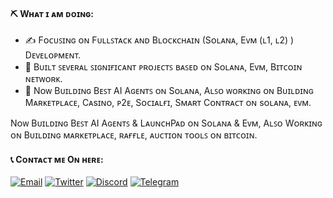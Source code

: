 #### ⛏ Wʜᴀᴛ ɪ ᴀᴍ ᴅᴏɪɴɢ:

- ✍ Fᴏᴄᴜꜱɪɴɢ ᴏɴ Fᴜʟʟꜱᴛᴀᴄᴋ ᴀɴᴅ Bʟᴏᴄᴋᴄʜᴀɪɴ (Sᴏʟᴀɴᴀ, Eᴠᴍ (ʟ1, ʟ2) ) Dᴇᴠᴇʟᴏᴘᴍᴇɴᴛ. 
- 🌱 Bᴜɪʟᴛ ꜱᴇᴠᴇʀᴀʟ ꜱɪɢɴɪғɪᴄᴀɴᴛ ᴘʀᴏᴊᴇᴄᴛꜱ ʙᴀꜱᴇᴅ ᴏɴ Sᴏʟᴀɴᴀ, Eᴠᴍ, Bɪᴛᴄᴏɪɴ ɴᴇᴛᴡᴏʀᴋ.
- 💼 Nᴏᴡ Bᴜɪʟᴅɪɴɢ Bᴇꜱᴛ AI Aɢᴇɴᴛꜱ ᴏɴ Sᴏʟᴀɴᴀ, Aʟꜱᴏ ᴡᴏʀᴋɪɴɢ ᴏɴ Bᴜɪʟᴅɪɴɢ Mᴀʀᴋᴇᴛᴘʟᴀᴄᴇ, Cᴀsɪɴᴏ, ᴘ2ᴇ, Sᴏᴄɪᴀʟғɪ, Sᴍᴀʀᴛ Cᴏɴᴛʀᴀᴄᴛ ᴏɴ sᴏʟᴀɴᴀ, ᴇᴠᴍ.

Nᴏᴡ Bᴜɪʟᴅɪɴɢ Bᴇꜱᴛ AI Aɢᴇɴᴛꜱ & LᴀᴜɴᴄʜPᴀᴅ ᴏɴ Sᴏʟᴀɴᴀ & Eᴠᴍ, Aʟꜱᴏ Wᴏʀᴋɪɴɢ ᴏɴ Bᴜɪʟᴅɪɴɢ ᴍᴀʀᴋᴇᴛᴘʟᴀᴄᴇ, ʀᴀғғʟᴇ, ᴀᴜᴄᴛɪᴏɴ ᴛᴏᴏʟꜱ ᴏɴ ʙɪᴛᴄᴏɪɴ.

#### 📞 Cᴏɴᴛᴀᴄᴛ ᴍᴇ Oɴ ʜᴇʀᴇ:

<p> 
    <a href="mailto:monkeydbresin@gmail.com" target="_blank"><img alt="Email"
        src="https://img.shields.io/badge/Email-00599c?style=for-the-badge&logo=gmail&logoColor=white"/></a>
    <a href="https://x.com/0xMuseNine" target="_blank"><img alt="Twitter"
        src="https://img.shields.io/badge/Twitter-000000?style=for-the-badge&logo=x&logoColor=white"/></a>
    <a href="https://discordapp.com/users/1274339638668038187" target="_blank"><img alt="Discord"
        src="https://img.shields.io/badge/Discord-7289DA?style=for-the-badge&logo=discord&logoColor=white"/></a>
    <a href="https://t.me/xMuseNine" target="_blank"><img alt="Telegram"
        src="https://img.shields.io/badge/Telegram-26A5E4?style=for-the-badge&logo=telegram&logoColor=white"/></a>
</p>
